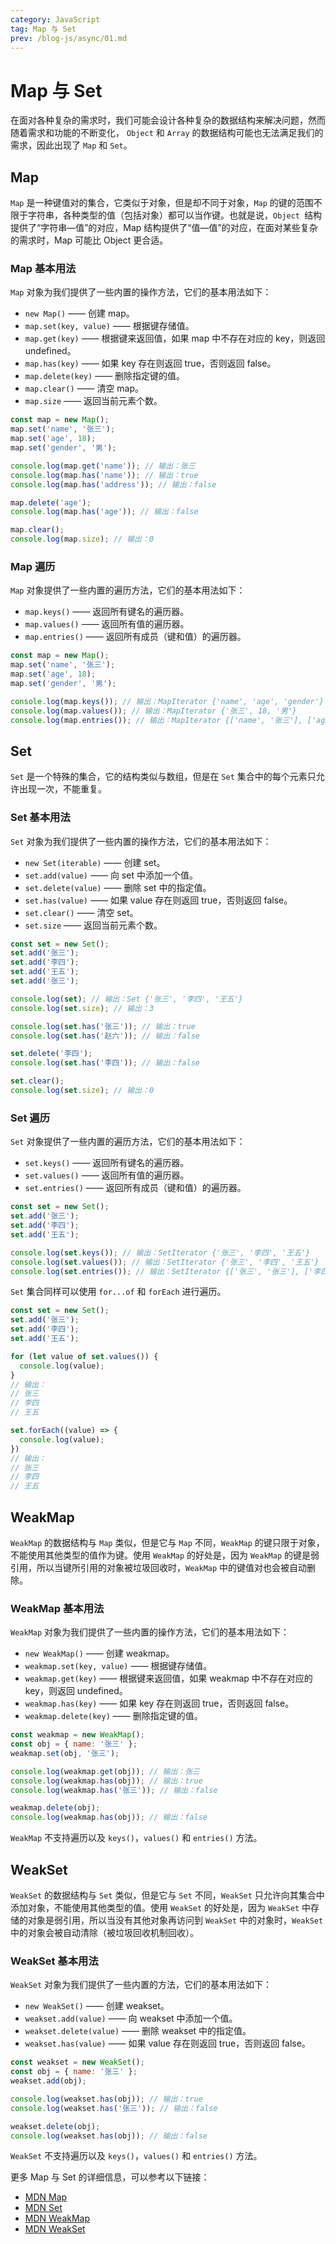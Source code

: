 ```yaml
---
category: JavaScript
tag: Map 与 Set
prev: /blog-js/async/01.md
---
```


# Map 与 Set
在面对各种复杂的需求时，我们可能会设计各种复杂的数据结构来解决问题，然而随着需求和功能的不断变化， `Object` 和 `Array` 的数据结构可能也无法满足我们的需求，因此出现了 `Map` 和 `Set`。

## Map

`Map` 是一种键值对的集合，它类似于对象，但是却不同于对象，`Map` 的键的范围不限于字符串，各种类型的值（包括对象）都可以当作键。也就是说，`Object `结构提供了“字符串—值”的对应，Map 结构提供了“值—值”的对应，在面对某些复杂的需求时，Map 可能比 Object 更合适。

### Map 基本用法
`Map` 对象为我们提供了一些内置的操作方法，它们的基本用法如下：
- `new Map()` —— 创建 map。
- `map.set(key, value)` —— 根据键存储值。
- `map.get(key)` —— 根据键来返回值，如果 map 中不存在对应的 key，则返回 undefined。
- `map.has(key)` —— 如果 key 存在则返回 true，否则返回 false。
- `map.delete(key)` —— 删除指定键的值。
- `map.clear()` —— 清空 map。
- `map.size` —— 返回当前元素个数。
  
```js
const map = new Map();
map.set('name', '张三');
map.set('age', 18);
map.set('gender', '男');

console.log(map.get('name')); // 输出：张三
console.log(map.has('name')); // 输出：true
console.log(map.has('address')); // 输出：false

map.delete('age');
console.log(map.has('age')); // 输出：false

map.clear();
console.log(map.size); // 输出：0
```

### Map 遍历
`Map` 对象提供了一些内置的遍历方法，它们的基本用法如下：
- `map.keys()` —— 返回所有键名的遍历器。
- `map.values()` —— 返回所有值的遍历器。
- `map.entries()` —— 返回所有成员（键和值）的遍历器。
```js
const map = new Map();
map.set('name', '张三');
map.set('age', 18);
map.set('gender', '男');

console.log(map.keys()); // 输出：MapIterator {'name', 'age', 'gender'} 
console.log(map.values()); // 输出：MapIterator {'张三', 18, '男'} 
console.log(map.entries()); // 输出：MapIterator {['name', '张三'], ['age', 18], ['gender', '男']} 
```

## Set
`Set` 是一个特殊的集合，它的结构类似与数组，但是在 `Set` 集合中的每个元素只允许出现一次，不能重复。

### Set 基本用法
`Set` 对象为我们提供了一些内置的操作方法，它们的基本用法如下：
- `new Set(iterable)` —— 创建 set。
- `set.add(value)` —— 向 set 中添加一个值。
- `set.delete(value)` —— 删除 set 中的指定值。
- `set.has(value)` —— 如果 value 存在则返回 true，否则返回 false。
- `set.clear()` —— 清空 set。
- `set.size` —— 返回当前元素个数。
```js
const set = new Set();
set.add('张三');
set.add('李四');
set.add('王五');
set.add('张三');

console.log(set); // 输出：Set {'张三', '李四', '王五'}
console.log(set.size); // 输出：3

console.log(set.has('张三')); // 输出：true
console.log(set.has('赵六')); // 输出：false

set.delete('李四');
console.log(set.has('李四')); // 输出：false

set.clear();
console.log(set.size); // 输出：0
```

### Set 遍历
`Set` 对象提供了一些内置的遍历方法，它们的基本用法如下：
- `set.keys()` —— 返回所有键名的遍历器。
- `set.values()` —— 返回所有值的遍历器。
- `set.entries()` —— 返回所有成员（键和值）的遍历器。
```js
const set = new Set();
set.add('张三');
set.add('李四');
set.add('王五');

console.log(set.keys()); // 输出：SetIterator {'张三', '李四', '王五'} 
console.log(set.values()); // 输出：SetIterator {'张三', '李四', '王五'} 
console.log(set.entries()); // 输出：SetIterator {['张三', '张三'], ['李四', '李四'], ['王五', '王五']} 
```
`Set` 集合同样可以使用 `for...of` 和 `forEach` 进行遍历。
```js
const set = new Set();
set.add('张三');
set.add('李四');
set.add('王五');

for (let value of set.values()) {
  console.log(value);
}
// 输出：
// 张三
// 李四
// 王五

set.forEach((value) => {
  console.log(value);
})
// 输出：
// 张三
// 李四
// 王五
```

## WeakMap
`WeakMap` 的数据结构与 `Map` 类似，但是它与 `Map` 不同，`WeakMap` 的键只限于对象，不能使用其他类型的值作为键。使用 `WeakMap` 的好处是，因为 `WeakMap` 的键是弱引用，所以当键所引用的对象被垃圾回收时，`WeakMap` 中的键值对也会被自动删除。

### WeakMap 基本用法
`WeakMap` 对象为我们提供了一些内置的操作方法，它们的基本用法如下：
- `new WeakMap()` —— 创建 weakmap。
- `weakmap.set(key, value)` —— 根据键存储值。
- `weakmap.get(key)` —— 根据键来返回值，如果 weakmap 中不存在对应的 key，则返回 undefined。
- `weakmap.has(key)` —— 如果 key 存在则返回 true，否则返回 false。
- `weakmap.delete(key)` —— 删除指定键的值。
```js
const weakmap = new WeakMap();
const obj = { name: '张三' };
weakmap.set(obj, '张三');

console.log(weakmap.get(obj)); // 输出：张三
console.log(weakmap.has(obj)); // 输出：true
console.log(weakmap.has('张三')); // 输出：false

weakmap.delete(obj);
console.log(weakmap.has(obj)); // 输出：false

```
`WeakMap` 不支持遍历以及 `keys()`，`values()` 和 `entries()` 方法。

## WeakSet
`WeakSet` 的数据结构与 `Set` 类似，但是它与 `Set` 不同，`WeakSet` 只允许向其集合中添加对象，不能使用其他类型的值。使用 `WeakSet` 的好处是，因为 `WeakSet` 中存储的对象是弱引用，所以当没有其他对象再访问到 `WeakSet` 中的对象时，`WeakSet` 中的对象会被自动清除（被垃圾回收机制回收）。
### WeakSet 基本用法
`WeakSet` 对象为我们提供了一些内置的方法，它们的基本用法如下：
- `new WeakSet()` —— 创建 weakset。
- `weakset.add(value)` —— 向 weakset 中添加一个值。
- `weakset.delete(value)` —— 删除 weakset 中的指定值。
- `weakset.has(value)` —— 如果 value 存在则返回 true，否则返回 false。
```js
const weakset = new WeakSet();
const obj = { name: '张三' };
weakset.add(obj);

console.log(weakset.has(obj)); // 输出：true
console.log(weakset.has('张三')); // 输出：false

weakset.delete(obj);
console.log(weakset.has(obj)); // 输出：false

```
    
`WeakSet` 不支持遍历以及 `keys()`，`values()` 和 `entries()` 方法。

<Minfo>

更多 Map 与 Set 的详细信息，可以参考以下链接：
- [MDN Map](https://developer.mozilla.org/zh-CN/docs/Web/JavaScript/Reference/Global_Objects/Map)
- [MDN Set](https://developer.mozilla.org/zh-CN/docs/Web/JavaScript/Reference/Global_Objects/Set)
- [MDN WeakMap](https://developer.mozilla.org/zh-CN/docs/Web/JavaScript/Reference/Global_Objects/WeakMap)
- [MDN WeakSet](https://developer.mozilla.org/zh-CN/docs/Web/JavaScript/Reference/Global_Objects/WeakSet)

</Minfo>